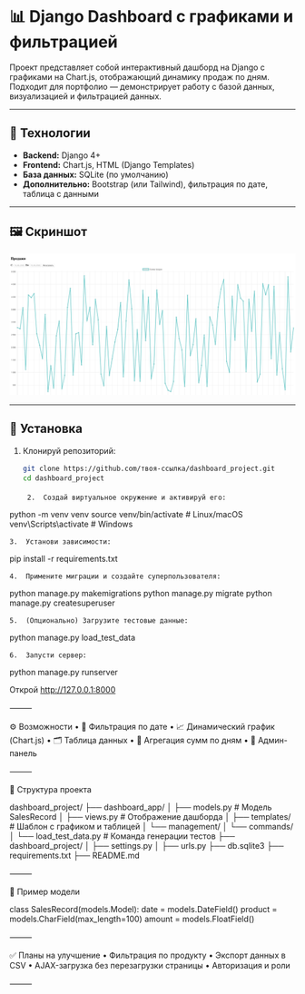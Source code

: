 # 📊 Django Dashboard с графиками и фильтрацией

Проект представляет собой интерактивный дашборд на Django с графиками на Chart.js, отображающий динамику продаж по дням. Подходит для портфолио — демонстрирует работу с базой данных, визуализацией и фильтрацией данных.

---

## 🔧 Технологии

- **Backend:** Django 4+
- **Frontend:** Chart.js, HTML (Django Templates)
- **База данных:** SQLite (по умолчанию)
- **Дополнительно:** Bootstrap (или Tailwind), фильтрация по дате, таблица с данными

---

## 🖼 Скриншот

<img src="preview.png" width="800">

---

## 🚀 Установка

1. Клонируй репозиторий:
   ```bash
   git clone https://github.com/твоя-ссылка/dashboard_project.git
   cd dashboard_project

	2.	Создай виртуальное окружение и активируй его:

python -m venv venv
source venv/bin/activate  # Linux/macOS
venv\Scripts\activate     # Windows


	3.	Установи зависимости:

pip install -r requirements.txt


	4.	Примените миграции и создайте суперпользователя:

python manage.py makemigrations
python manage.py migrate
python manage.py createsuperuser


	5.	(Опционально) Загрузите тестовые данные:

python manage.py load_test_data


	6.	Запусти сервер:

python manage.py runserver



Открой http://127.0.0.1:8000

⸻

⚙️ Возможности
	•	📅 Фильтрация по дате
	•	📈 Динамический график (Chart.js)
	•	🗂 Таблица данных
	•	🧮 Агрегация сумм по дням
	•	🔐 Админ-панель

⸻

📁 Структура проекта

dashboard_project/
├── dashboard_app/
│   ├── models.py          # Модель SalesRecord
│   ├── views.py           # Отображение дашборда
│   ├── templates/         # Шаблон с графиком и таблицей
│   └── management/
│       └── commands/
│           └── load_test_data.py  # Команда генерации тестов
├── dashboard_project/
│   ├── settings.py
│   ├── urls.py
├── db.sqlite3
├── requirements.txt
├── README.md


⸻

📌 Пример модели

class SalesRecord(models.Model):
    date = models.DateField()
    product = models.CharField(max_length=100)
    amount = models.FloatField()


⸻

✅ Планы на улучшение
	•	Фильтрация по продукту
	•	Экспорт данных в CSV
	•	AJAX-загрузка без перезагрузки страницы
	•	Авторизация и роли

⸻

